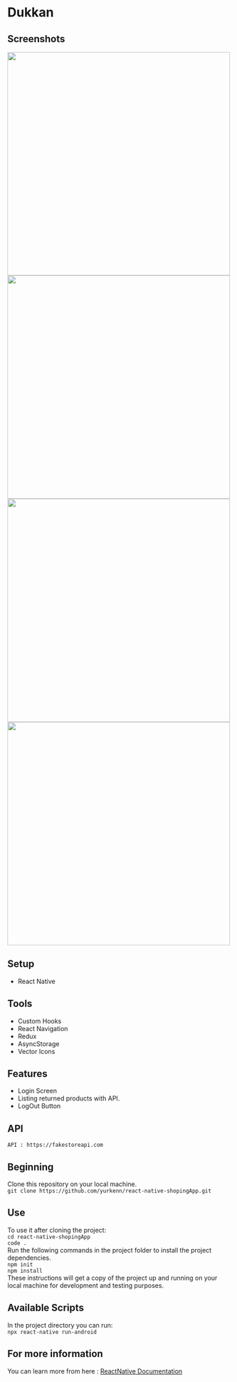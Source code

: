 # Dukkan

## Screenshots
<div>
<img src="https://user-images.githubusercontent.com/69719126/182003477-2f45e0f6-46e5-427f-b4c8-17bd63bd975b.png" height="500" />
<img src="https://user-images.githubusercontent.com/69719126/182003481-702f3274-a850-4820-933b-ed7badc1699f.png" height="500" />
<img src="https://user-images.githubusercontent.com/69719126/182003490-910069f5-4d4a-43c1-a0f4-a7475fba029b.png" height="500" />
<img src="https://user-images.githubusercontent.com/69719126/182003492-efb0f326-16e8-4287-9e62-5ec380fbcd7e.png" height="500" />

</div>

## Setup
- React Native

## Tools
- Custom Hooks
- React Navigation
- Redux
- AsyncStorage
- Vector Icons

## Features 
- Login Screen 
- Listing returned products with API.
- LogOut Button

## API
`API : https://fakestoreapi.com`

## Beginning 
Clone this repository on your local machine.
<br>
`git clone https://github.com/yurkenn/react-native-shopingApp.git`

## Use 
To use it after cloning the project:
<br>
`cd react-native-shopingApp`
<br>
`code .`
<br>
Run the following commands in the project folder to install the project dependencies.
<br>
`npm init`
<br>
`npm install`
<br>
These instructions will get a copy of the project up and running on your local machine for development and testing purposes.

## Available Scripts
In the project directory you can run:
<br>
`npx react-native run-android`

## For more information
You can learn more from here : <a href="https://reactnative.dev/">ReactNative Documentation</a>
